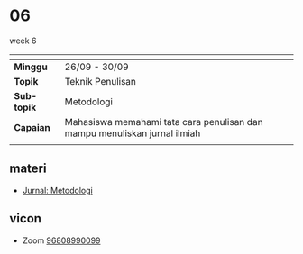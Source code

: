 # 06
week 6

<span> | <span>
:- | :-
**Minggu** | 26/09 - 30/09
**Topik** | Teknik Penulisan
**Sub-topik** | Metodologi
**Capaian** | Mahasiswa memahami tata cara penulisan dan mampu menuliskan jurnal ilmiah
||


## materi
+ [Jurnal: Metodologi](method-20220929-v4.pdf)


## vicon
+ Zoom [96808990099](https://itb-ac-id.zoom.us/j/96808990099?pwd=aUdLdys0dG5EbGxKRmJtanlJM2pRdz09)